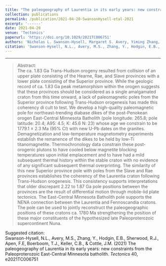 ```yaml
---
title: "The paleogeography of Laurentia in its early years: new constraints from the Paleoproterozoic East-Central Minnesota batholith"
collection: publications
permalink: /publication/2021-04-20-SwansonHysell-etal-2021
excerpt: '------'
date: 2021-04-20
venue: 'Tectonics'
paperurl: 'https://doi.org/10.1029/2021TC006751'
authors: 'Nicholas L. Swanson-Hysell, Margaret S. Avery, Yiming Zhang, Eben B. Hodgin, Robert J. Sherwood, Francisco E. Apen, Terrence J. Boerboom, C. Brenhin Keller, and John M. Cottle'
citation: 'Swanson-Hysell, N.L., Avery, M.S., Zhang, Y., Hodgin, E.B., Sherwood, R.J., Apen, F.E, Boerboom, T.J., Keller, C.B., &amp; Cottle, J.M. (2021) The paleogeography of Laurentia in its early years: new constraints from the Paleoproterozoic East-Central Minnesota batholith. <i>Tectonics</i> 40, e2021TC006751'
---
```


------

>Abstract: <br/>The ca. 1.83 Ga Trans-Hudson orogeny resulted from collision of an upper plate consisting of the Hearne, Rae, and Slave provinces with a lower plate consisting of the Superior province. While the geologic record of ca. 1.83 Ga peak metamorphism within the orogen suggests that these provinces should be considered as a single amalgamated craton from this time onward, a lack of paleomagnetic poles from the Superior province following Trans-Hudson orogenesis has made this coherency di cult to test. We develop a high-quality paleomagnetic pole for northeast-trending diabase dikes of the post-Penokean orogen East-Central Minnesota Batholith (pole longitude: 265.8; pole latitude: 20.4; A95: 4.5; K: 45.6 N: 23) whose age we constrain to be 1779.1 ± 2.3 Ma (95% CI) with new U-Pb dates on the granites. Demagnetization and low-temperature magnetometry experiments establish the remanence of the dikes to be held by low-Ti titanomagnetite. Thermochronology data constrain these post-orogenic plutons to have cooled below magnetite blocking temperatures upon initial emplacement and to have had a mild subsequent thermal history within the stable craton with no evidence of any significant subsequent thermal overprinting. The similarity of this new Superior province pole with poles from the Slave and Rae provinces establishes the coherency of the Laurentia craton following Trans-Hudson orogenesis. This consistency supports interpretations that older discrepant 2.22 to 1.87 Ga pole positions between the provinces are the result of differential motion through mobile-lid plate tectonics. The East-Central Minnesota Batholith pole supports the NENA connection between the Laurentia and Fennoscandia cratons. The pole can be used to jointly reconstruct the paleogeographic positions of these cratons ca. 1780 Ma strengthening the position of these major constituents of the hypothesized late Paleoproterozoic supercontinent Nuna.

Suggested citation: <br/>Swanson-Hysell, N.L., Avery, M.S., Zhang, Y., Hodgin, E.B., Sherwood, R.J., Apen, F.E, Boerboom, T.J., Keller, C.B., & Cottle, J.M. (2021) The paleogeography of Laurentia in its early years: new constraints from the Paleoproterozoic East-Central Minnesota batholith. <i>Tectonics</i> 40, e2021TC006751